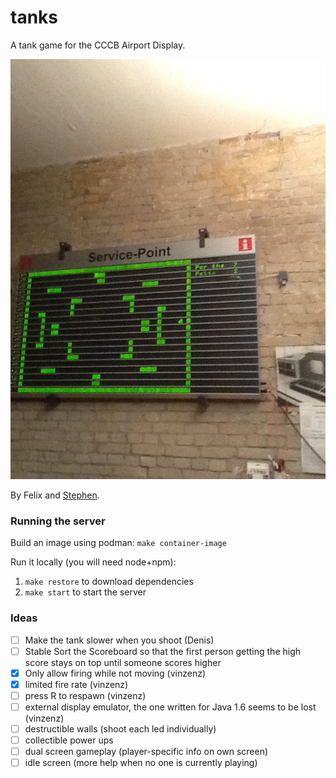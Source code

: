 # tanks
A tank game for the CCCB Airport Display.

![Tank Game](/picture.jpg?raw=true)

By Felix and [Stephen](https://github.com/increpare).

### Running the server

Build an image using podman: `make container-image`

Run it locally (you will need node+npm):
1. `make restore` to download dependencies
2. `make start` to start the server

### Ideas
- [ ] Make the tank slower when you shoot (Denis)
- [ ] Stable Sort the Scoreboard so that the first person getting the high score stays on top until someone scores higher
- [x] Only allow firing while not moving (vinzenz)
- [x] limited fire rate (vinzenz)
- [ ] press R to respawn (vinzenz)
- [ ] external display emulator, the one written for Java 1.6 seems to be lost (vinzenz)
- [ ] destructible walls (shoot each led individually)
- [ ] collectible power ups
- [ ] dual screen gameplay (player-specific info on own screen)
- [ ] idle screen (more help when no one is currently playing)
